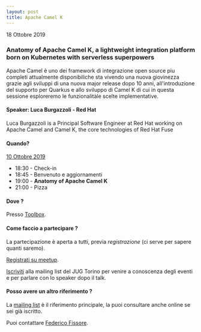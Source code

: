 ```yaml
---
layout: post
title: Apache Camel K
---
```


18 Ottobre 2019

### Anatomy of Apache Camel K, a lightweight integration platform born on Kubernetes with serverless superpowers

Apache Camel è uno dei framework di integrazione open source piu completi attualmente disponibiliche sta vivendo una nuova giovinezza grazie agli sviluppi di una nuova major release dopo 10 anni, all'introduzione del supporto per Quarkus e allo sviluppo di Camel K di cui in questa sessione esploreremo le funzionalitàle scelte implementative.

#### Speaker: Luca Burgazzoli - Red Hat

Luca Burgazzoli is a Principal Software Engineer at Red Hat working on Apache Camel and Camel K, the core technologies of Red Hat Fuse

#### Quando?

<u>10 Ottobre 2019</u>

* 18:30 - Check-in
* 18:45 - Benvenuto e aggiornamenti
* 19:00 - **Anatomy of Apache Camel K**
* 21:00 - Pizza

#### Dove ?

Presso [Toolbox](/places/toolbox/).

#### Come faccio a partecipare ?

La partecipazione è aperta a tutti, previa *registrazione* (ci serve per sapere quanti saremo).

[Registrati su meetup](https://www.meetup.com/it-IT/JUGTorino/events/262705113/).

[Iscriviti](/subscribe/) alla mailing list del JUG Torino per venire a conoscenza degli eventi e per parlare con lo speaker dopo il talk.

#### Posso avere un altro riferimento ?

La [mailing list](https://groups.yahoo.com/groups/it-torino-java-jug) è il riferimento principale, la puoi consultare anche online se sei già iscritto.

Puoi contattare [Federico Fissore](/people/federicofissore/).
